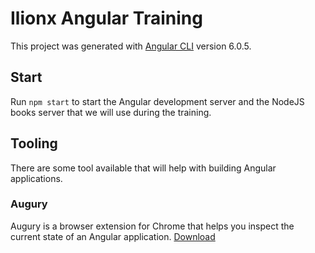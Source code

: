 # Ilionx Angular Training

This project was generated with [Angular CLI](https://github.com/angular/angular-cli) version 6.0.5.

## Start
Run `npm start` to start the Angular development server and the NodeJS books server that we will use during the training.

## Tooling
There are some tool available that will help with building Angular applications.

### Augury
Augury is a browser extension for Chrome that helps you inspect the current state of an Angular application.
[Download](https://chrome.google.com/webstore/detail/augury/elgalmkoelokbchhkhacckoklkejnhcd?hl=en)
